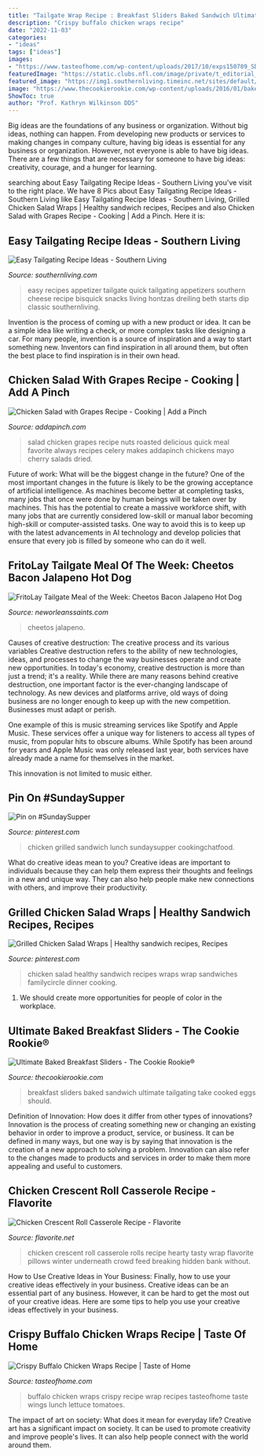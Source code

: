 ```yaml
---
title: "Tailgate Wrap Recipe : Breakfast Sliders Baked Sandwich Ultimate Tailgating Take Cooked Eggs Should"
description: "Crispy buffalo chicken wraps recipe"
date: "2022-11-03"
categories:
- "ideas"
tags: ["ideas"]
images:
- "https://www.tasteofhome.com/wp-content/uploads/2017/10/exps150709_SD153208D08_15_6b.jpg"
featuredImage: "https://static.clubs.nfl.com/image/private/t_editorial_landscape_12_desktop/saints/n7aoveh99hc8zg7tguhb"
featured_image: "https://img1.southernliving.timeinc.net/sites/default/files/styles/responsive_etr_gallery_desktop_portrait/public/image/2015/11/main/hm_491d6656445ecc90_spcms_0.jpg?itok=iaDUNI_O"
image: "https://www.thecookierookie.com/wp-content/uploads/2016/01/baked-breakfast-sandwich-sliders.collage3.jpg"
ShowToc: true
author: "Prof. Kathryn Wilkinson DDS"
---
```



Big ideas are the foundations of any business or organization. Without big ideas, nothing can happen. From developing new products or services to making changes in company culture, having big ideas is essential for any business or organization. However, not everyone is able to have big ideas. There are a few things that are necessary for someone to have big ideas: creativity, courage, and a hunger for learning.

	

		
searching about Easy Tailgating Recipe Ideas - Southern Living you've visit to the right place. We have 8 Pics about Easy Tailgating Recipe Ideas - Southern Living like Easy Tailgating Recipe Ideas - Southern Living, Grilled Chicken Salad Wraps | Healthy sandwich recipes, Recipes and also Chicken Salad with Grapes Recipe - Cooking | Add a Pinch. Here it is:
		
    
## Easy Tailgating Recipe Ideas - Southern Living

<img loading=lazy src="https://img1.southernliving.timeinc.net/sites/default/files/styles/responsive_etr_gallery_desktop_portrait/public/image/2015/11/main/hm_491d6656445ecc90_spcms_0.jpg?itok=iaDUNI_O" onerror="this.onerror=null;this.src='https://tse4.mm.bing.net/th?id=OIP.SF_LMJpN2VY7kiSbmHRRugHaLH&amp;pid=15.1';" alt="Easy Tailgating Recipe Ideas - Southern Living">

_Source: southernliving.com_

>easy recipes appetizer tailgate quick tailgating appetizers southern cheese recipe bisquick snacks living hontzas dreiling beth starts dip classic southernliving. 

	

Invention is the process of coming up with a new product or idea. It can be a simple idea like writing a check, or more complex tasks like designing a car. For many people, invention is a source of inspiration and a way to start something new. Inventors can find inspiration in all around them, but often the best place to find inspiration is in their own head.

    
## Chicken Salad With Grapes Recipe - Cooking | Add A Pinch

<img loading=lazy src="http://addapinch.com/wp-content/blogs.dir/3/files/2013/02/chicken-salad-recipe-DSC_2042.jpg" onerror="this.onerror=null;this.src='https://tse3.mm.bing.net/th?id=OIP.W0si7QU6cB5AHUCIlU6ICwHaLJ&amp;pid=15.1';" alt="Chicken Salad with Grapes Recipe - Cooking | Add a Pinch">

_Source: addapinch.com_

>salad chicken grapes recipe nuts roasted delicious quick meal favorite always recipes celery makes addapinch chickens mayo cherry salads dried. 

	

Future of work: What will be the biggest change in the future?
One of the most important changes in the future is likely to be the growing acceptance of artificial intelligence. As machines become better at completing tasks, many jobs that once were done by human beings will be taken over by machines. This has the potential to create a massive workforce shift, with many jobs that are currently considered low-skill or manual labor becoming high-skill or computer-assisted tasks. One way to avoid this is to keep up with the latest advancements in AI technology and develop policies that ensure that every job is filled by someone who can do it well.

    
## FritoLay Tailgate Meal Of The Week: Cheetos Bacon Jalapeno Hot Dog

<img loading=lazy src="https://static.clubs.nfl.com/image/private/t_editorial_landscape_12_desktop/saints/n7aoveh99hc8zg7tguhb" onerror="this.onerror=null;this.src='https://tse3.mm.bing.net/th?id=OIP.fqdMYJowAKGs_Sv2FVYddQHaEK&amp;pid=15.1';" alt="FritoLay Tailgate Meal of the Week: Cheetos Bacon Jalapeno Hot Dog">

_Source: neworleanssaints.com_

>cheetos jalapeno. 

	

Causes of creative destruction: The creative process and its various variables
Creative destruction refers to the ability of new technologies, ideas, and processes to change the way businesses operate and create new opportunities. In today's economy, creative destruction is more than just a trend; it's a reality.
While there are many reasons behind creative destruction, one important factor is the ever-changing landscape of technology. As new devices and platforms arrive, old ways of doing business are no longer enough to keep up with the new competition. Businesses must adapt or perish.

One example of this is music streaming services like Spotify and Apple Music. These services offer a unique way for listeners to access all types of music, from popular hits to obscure albums. While Spotify has been around for years and Apple Music was only released last year, both services have already made a name for themselves in the market.

This innovation is not limited to music either.

    
## Pin On #SundaySupper

<img loading=lazy src="https://i.pinimg.com/736x/86/79/a6/8679a6b3cd76d31c20b57443d420fdbf--school-kids-back-to-school.jpg" onerror="this.onerror=null;this.src='https://tse3.mm.bing.net/th?id=OIP.MvkvMPuP5r4zR7f-4tvzqwHaKX&amp;pid=15.1';" alt="Pin on #SundaySupper">

_Source: pinterest.com_

>chicken grilled sandwich lunch sundaysupper cookingchatfood. 

	

What do creative ideas mean to you?
Creative ideas are important to individuals because they can help them express their thoughts and feelings in a new and unique way. They can also help people make new connections with others, and improve their productivity.

    
## Grilled Chicken Salad Wraps | Healthy Sandwich Recipes, Recipes

<img loading=lazy src="https://i.pinimg.com/originals/88/95/1a/88951a31cd84ebb9a89157c1617cc8f4.jpg" onerror="this.onerror=null;this.src='https://tse3.mm.bing.net/th?id=OIP.Q7vLPnsWj6pV-pydoljVhgHaJ3&amp;pid=15.1';" alt="Grilled Chicken Salad Wraps | Healthy sandwich recipes, Recipes">

_Source: pinterest.com_

>chicken salad healthy sandwich recipes wraps wrap sandwiches familycircle dinner cooking. 

	

1. We should create more opportunities for people of color in the workplace.

    
## Ultimate Baked Breakfast Sliders - The Cookie Rookie®

<img loading=lazy src="https://www.thecookierookie.com/wp-content/uploads/2016/01/baked-breakfast-sandwich-sliders.collage3.jpg" onerror="this.onerror=null;this.src='https://tse4.mm.bing.net/th?id=OIP.nQe_6Uzux3Xv7wSpbUqOaAHaFn&amp;pid=15.1';" alt="Ultimate Baked Breakfast Sliders - The Cookie Rookie®">

_Source: thecookierookie.com_

>breakfast sliders baked sandwich ultimate tailgating take cooked eggs should. 

	

Definition of Innovation: How does it differ from other types of innovations?
Innovation is the process of creating something new or changing an existing behavior in order to improve a product, service, or business. It can be defined in many ways, but one way is by saying that innovation is the creation of a new approach to solving a problem. Innovation can also refer to the changes made to products and services in order to make them more appealing and useful to customers.

    
## Chicken Crescent Roll Casserole Recipe - Flavorite

<img loading=lazy src="https://i2.wp.com/flavorite.net/wp-content/uploads/2015/03/chicken_crescent_roll_cass.jpg?resize=500%2C520&amp;ssl=1" onerror="this.onerror=null;this.src='https://tse3.mm.bing.net/th?id=OIP.x1QrH7l1lzlpqFj7wtDGYgHaHs&amp;pid=15.1';" alt="Chicken Crescent Roll Casserole Recipe - Flavorite">

_Source: flavorite.net_

>chicken crescent roll casserole rolls recipe hearty tasty wrap flavorite pillows winter underneath crowd feed breaking hidden bank without. 

	

How to Use Creative Ideas in Your Business: Finally, how to use your creative ideas effectively in your business.
Creative ideas can be an essential part of any business. However, it can be hard to get the most out of your creative ideas. Here are some tips to help you use your creative ideas effectively in your business.

    
## Crispy Buffalo Chicken Wraps Recipe | Taste Of Home

<img loading=lazy src="https://www.tasteofhome.com/wp-content/uploads/2017/10/exps150709_SD153208D08_15_6b.jpg" onerror="this.onerror=null;this.src='https://tse3.mm.bing.net/th?id=OIP.bRFi-ohwAMOq3Uat_CitlwHaHa&amp;pid=15.1';" alt="Crispy Buffalo Chicken Wraps Recipe | Taste of Home">

_Source: tasteofhome.com_

>buffalo chicken wraps crispy recipe wrap recipes tasteofhome taste wings lunch lettuce tomatoes. 

	

The impact of art on society: What does it mean for everyday life?
Creative art has a significant impact on society. It can be used to promote creativity and improve people's lives. It can also help people connect with the world around them.


